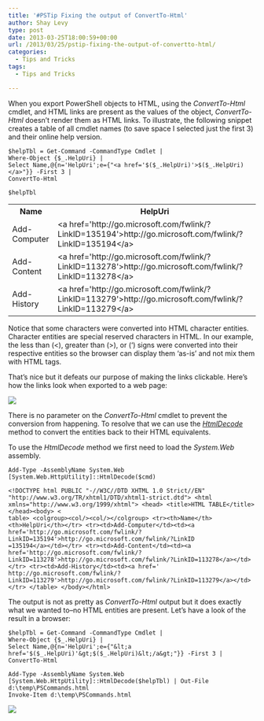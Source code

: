 ```yaml
---
title: '#PSTip Fixing the output of ConvertTo-Html'
author: Shay Levy
type: post
date: 2013-03-25T18:00:59+00:00
url: /2013/03/25/pstip-fixing-the-output-of-convertto-html/
categories:
  - Tips and Tricks
tags:
  - Tips and Tricks

---
```

When you export PowerShell objects to HTML, using the _ConvertTo-Html_ cmdlet, and HTML links are present as the values of the object, _ConvertTo-Html_ doesn&#8217;t render them as HTML links. To illustrate, the following snippet creates a table of all cmdlet names (to save space I selected just the first 3) and their online help version.

```
$helpTbl = Get-Command -CommandType Cmdlet |
Where-Object {$_.HelpUri} |
Select Name,@{n='HelpUri';e={"<a href='$($_.HelpUri)'>$($_.HelpUri)</a>"}} -First 3 |
ConvertTo-Html

$helpTbl
```

<!DOCTYPE html PUBLIC "-//W3C//DTD XHTML 1.0 Strict//EN"  "http://www.w3.org/TR/xhtml1/DTD/xhtml1-strict.dtd">
<html xmlns="http://www.w3.org/1999/xhtml">
<head>
<title>HTML TABLE</title>
</head><body>
<table>
<colgroup><col/><col/></colgroup>
<tr><th>Name</th><th>HelpUri</th></tr>
<tr><td>Add-Computer</td><td>&lt;a href=&#39;http://go.microsoft.com/fwlink/?LinkID=135194&#39;&gt;http://go.microsoft.com/fwlink/?LinkID=135194&lt;/a&gt;</td></tr>
<tr><td>Add-Content</td><td>&lt;a href=&#39;http://go.microsoft.com/fwlink/?LinkID=113278&#39;&gt;http://go.microsoft.com/fwlink/?LinkID=113278&lt;/a&gt;</td></tr>
<tr><td>Add-History</td><td>&lt;a href=&#39;http://go.microsoft.com/fwlink/?LinkID=113279&#39;&gt;http://go.microsoft.com/fwlink/?LinkID=113279&lt;/a&gt;</td></tr>
</table>
</body></html>


Notice that some characters were converted into HTML character entities. Character entities are special reserved characters in HTML. In our example, the less than (<), greater than (>), or (&#8216;) signs were converted into their respective entities so the browser can display them &#8216;as-is&#8217; and not mix them with HTML tags.

That&#8217;s nice but it defeats our purpose of making the links clickable. Here&#8217;s how the links look when exported to a web page:

![](/images/HelpUri1.png)

There is no parameter on the _ConvertTo-Html_ cmdlet to prevent the conversion from happening. To resolve that we can use the [_HtmlDecode_][1] method to convert the entities back to their HTML equivalents.

To use the _HtmlDecode_ method we first need to load the _System.Web_ assembly.

```
Add-Type -AssemblyName System.Web
[System.Web.HttpUtility]::HtmlDecode($cmd)

<!DOCTYPE html PUBLIC "-//W3C//DTD XHTML 1.0 Strict//EN"  "http://www.w3.org/TR/xhtml1/DTD/xhtml1-strict.dtd"> <html xmlns="http://www.w3.org/1999/xhtml"> <head> <title>HTML TABLE</title> </head><body> <
table> <colgroup><col/><col/></colgroup> <tr><th>Name</th><th>HelpUri</th></tr> <tr><td>Add-Computer</td><td><a href='http://go.microsoft.com/fwlink/?LinkID=135194'>http://go.microsoft.com/fwlink/?LinkID
=135194</a></td></tr> <tr><td>Add-Content</td><td><a href='http://go.microsoft.com/fwlink/?LinkID=113278'>http://go.microsoft.com/fwlink/?LinkID=113278</a></td></tr> <tr><td>Add-History</td><td><a href='
http://go.microsoft.com/fwlink/?LinkID=113279'>http://go.microsoft.com/fwlink/?LinkID=113279</a></td></tr> </table> </body></html>
```


The output is not as pretty as _ConvertTo-Html_ output but it does exactly what we wanted to&#8211;no HTML entities are present. Let&#8217;s have a look of the result in a browser:

```
$helpTbl = Get-Command -CommandType Cmdlet |
Where-Object {$_.HelpUri} |
Select Name,@{n='HelpUri';e={"&lt;a href='$($_.HelpUri)'&gt;$($_.HelpUri)&lt;/a&gt;"}} -First 3 |
ConvertTo-Html

Add-Type -AssemblyName System.Web
[System.Web.HttpUtility]::HtmlDecode($helpTbl) | Out-File d:\temp\PSCommands.html
Invoke-Item d:\temp\PSCommands.html
```

![](/images/HelpUri2.png)

[1]: http://msdn.microsoft.com/en-us/library/system.web.httputility.htmldecode.aspx